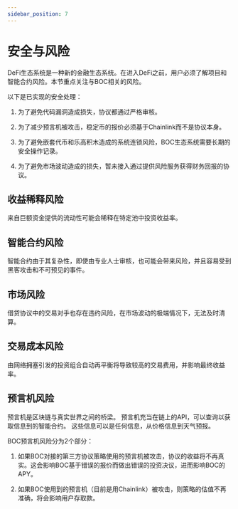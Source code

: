 ```yaml
---
sidebar_position: 7
---
```


# 安全与风险

DeFi生态系统是一种新的金融生态系统。在进入DeFi之前，用户必须了解项目和智能合约风险。本节重点关注与BOC相关的风险。

以下是已实现的安全处理：

1. 为了避免代码漏洞造成损失，协议都通过严格审核。

2. 为了减少预言机被攻击，稳定币的报价必须基于Chainlink而不是协议本身。

3. 为了避免嵌套代币和乐高积木造成的系统连锁风险，BOC生态系统需要长期的安全操作记录。

4. 为了避免市场波动造成的损失，暂未接入通过提供风险服务获得财务回报的协议。

## 收益稀释风险

来自巨额资金提供的流动性可能会稀释在特定池中投资收益率。

## 智能合约风险

智能合约由于其复杂性，即使由专业人士审核，也可能会带来风险，并且容易受到黑客攻击和不可预见的事件。

## 市场风险

借贷协议中的交易对手也存在违约风险，在市场波动的极端情况下，无法及时清算。

## 交易成本风险

由网络拥塞引发的投资组合自动再平衡将导致较高的交易费用，并影响最终收益率。

## 预言机风险

预言机是区块链与真实世界之间的桥梁。 预言机充当在链上的API，可以查询以获取信息到的智能合约。 这些信息可以是任何信息，从价格信息到天气预报。 

BOC预言机风险分为2个部分：

1. 如果BOC对接的第三方协议策略使用的预言机被攻击，协议的收益将不再真实。这会影响BOC基于错误的报价而做出错误的投资决议，进而影响BOC的APY。

2. 如果BOC使用到的预言机（目前是用Chainlink）被攻击，则策略的估值不再准确，将会影响用户存取款。
